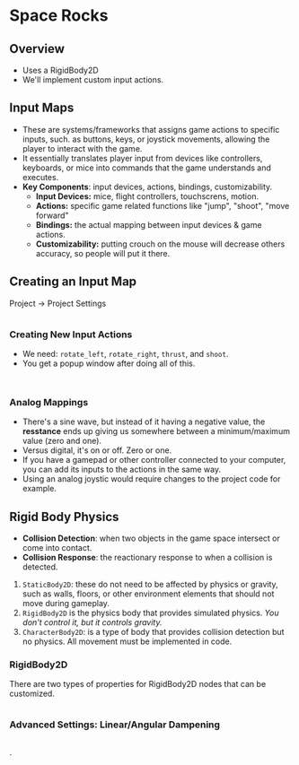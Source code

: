 # Space Rocks

## Overview

* Uses a RigidBody2D
* We'll implement custom input actions.

## Input Maps

* These are systems/frameworks that assigns game actions to specific inputs, such. as buttons, keys, or joystick movements, allowing the player to interact with the game.
* It essentially translates player input from devices like controllers, keyboards, or mice into commands that the game understands and executes.
* **Key Components**: input devices, actions, bindings, customizability.
  * **Input Devices:** mice, flight controllers, touchscrens, motion.
  * **Actions:** specific game related functions like "jump", "shoot", "move forward"
  * **Bindings:** the actual mapping between input devices & game actions.
  * **Customizability:** putting crouch on the mouse will decrease others accuracy, so people will put it there.

## Creating an Input Map

Project -> Project Settings

<figure><img src="../../../.gitbook/assets/CleanShot 2024-10-02 at 09.41.39.gif" alt=""><figcaption></figcaption></figure>

### Creating New Input Actions

* We need: `rotate_left`, `rotate_right`, `thrust`, and `shoot`.&#x20;
* You get a popup window after doing all of this.

<figure><img src="../../../.gitbook/assets/CleanShot 2024-10-02 at 09.45.37@2x.png" alt=""><figcaption></figcaption></figure>

<figure><img src="../../../.gitbook/assets/CleanShot 2024-10-02 at 09.47.06.gif" alt=""><figcaption></figcaption></figure>

### Analog Mappings

* There's a sine wave, but instead of it having a negative value, the **resstance** ends up giving us somewhere between a minimum/maximum value (zero and one).
* Versus digital, it's on or off.  Zero or one.
* If you have a gamepad or other controller connected to your computer, you can add its inputs to the actions in the same way.
* Using an analog joystic would require changes to the project code for example.&#x20;

## Rigid Body Physics

* **Collision Detection**: when two objects in the game space intersect or come into contact.
* **Collision Response**: the reactionary response to when a collision is detected.

1. `StaticBody2D`: these do not need to be affected by physics or gravity, such as walls, floors, or other environment elements that should not move during gameplay.
2. `RigidBody2D` is the physics body that provides simulated physics. _You don't control it, but it controls gravity._
3. `CharacterBody2D`: is a type of body that provides collision detection but no physics. All movement must be implemented in code.

### RigidBody2D

There are two types of properties for RigidBody2D nodes that can be customized.&#x20;

<figure><img src="../../../.gitbook/assets/CleanShot 2024-10-02 at 09.56.11@2x.png" alt=""><figcaption></figcaption></figure>

### Advanced Settings: Linear/Angular Dampening

<figure><img src="../../../.gitbook/assets/CleanShot 2024-10-02 at 09.58.30@2x.png" alt=""><figcaption></figcaption></figure>

.

